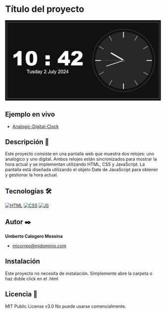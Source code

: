 # Título del proyecto

![Imagen del proyecto](https://raw.githubusercontent.com/Umberto-Calogero-Messina/Analog-digital-clock/main/src/assets/images/clock_preview.png)

## Ejemplo en vivo

- [Analogic-Digital-Clock](https://umberto-calogero-messina.github.io/Analog-digital-clock/)

## Descripción 📑

Este proyecto consiste en una pantalla web que muestra dos relojes: uno analógico y uno digital. Ambos relojes están sincronizados para mostrar la hora actual y se implementan utilizando HTML, CSS y JavaScript. La pantalla está diseñada utilizando el objeto Date de JavaScript para obtener y gestionar la hora actual.

## Tecnologías 🛠

<!-- Iconos sacados de: https://github.com/hendrasob/badges/blob/master/README.md y https://github.com/alexandresanlim/Badges4-README.md-Profile -->

[![HTML](https://img.shields.io/badge/HTML5-E34F26?style=for-the-badge&logo=html5&logoColor=white)](https://es.wikipedia.org/wiki/HTML5)
[![CSS](https://img.shields.io/badge/CSS3-1572B6?style=for-the-badge&logo=css3&logoColor=white)](https://es.wikipedia.org/wiki/CSS)
[![JS](https://img.shields.io/badge/JavaScript-323330?style=for-the-badge&logo=javascript&logoColor=F7DF1E)](https://es.wikipedia.org/wiki/CSS)


## Autor ✒️

**Umberto Calogero Messina**

- [micorreo@midominio.com](ucmessina@gmail.com)

## Instalación

Este proyecto no necesita de instalación. Simplemente abre la carpeta o haz doble click en el .html

## Licencia 📄

MIT Public License v3.0
No puede usarse comencialmente.
